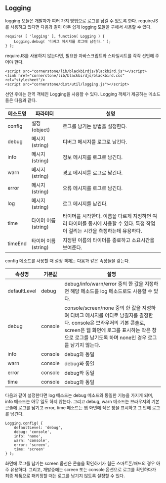 <!--
layout: 'post'
section: 'Cornerstone Framework'
title: 'Logging'
outline: 'logging 모듈은 개발자가 여러 가지 방법으로 로그를 남길 수 있도록 한다. requireJS를 사용하고 있다면 다음과 같이 아주 쉽게 logging 모듈을 구해서 사용할 수 있다. requireJS를 사용하지 않는다면, 필요한 자바스크립트와 스타일시트를 각각 선언해 주어야 한다...'
date: '2012-11-16'
tagstr: 'utility'
order: '[5, 1, 5]'
thumbnail: '5.1.05.logging.png'
-->

Logging
-------
logging 모듈은 개발자가 여러 가지 방법으로 로그를 남길 수 있도록 한다. requireJS를 사용하고 있다면 다음과 같이 아주 쉽게 logging 모듈을 구해서 사용할 수 있다.

```
require( [ 'logging' ], function( Logging ) {
	Logging.debug( '디버그 메시지를 로그에 남긴다.' );
} );
```

requireJS를 사용하지 않는다면, 필요한 자바스크립트와 스타일시트를 각각 선언해 주어야 한다.

```
<script src="cornerstone/lib/blackbirdjs/blackbird.js"></script>
<link href="cornerstone/lib/blackbirdjs/blackbird.css" rel="stylesheet"/>
<script src="cornerstone/dist/util/logging.js"></script>
```

선언 후에는 전역 객체인 Logging을 사용할 수 있다. Logging 객체가 제공하는 메소드들은 다음과 같다.

<table class="table table-bordered table-stripped">
<thead>
	<tr>
		<th class="fixed_table">메소드명</th>
		<th class="fixed_table">파라미터</th>
		<th >설명</th>
	</tr>
</thead>
<tbody>
	<tr>
		<td class="fixed_table">config</td>
		<td class="fixed_table">설정(object)</td>
		<td >로그를 남기는 방법을 설정한다.</td>
	</tr>
	<tr>
		<td class="fixed_table">debug</td>
		<td class="fixed_table">메시지(string)</td>
		<td >디버그 메시지를 로그로 남긴다.</td>
	</tr>
	<tr>
		<td class="fixed_table">info</td>
		<td class="fixed_table">메시지(string)</td>
		<td >정보 메시지를 로그로 남긴다.</td>
	</tr>
	<tr>
		<td class="fixed_table">warn</td>
		<td class="fixed_table">메시지(string)</td>
		<td >경고 메시지를 로그로 남긴다.</td>
	</tr>
	<tr>
		<td class="fixed_table">error</td>
		<td class="fixed_table">메시지(string)</td>
		<td >오류 메시지를 로그로 남긴다.</td>
	</tr>
	<tr>
		<td class="fixed_table">log</td>
		<td class="fixed_table">메시지(string)</td>
		<td >로그 메시지를 남긴다.</td>
	</tr>
	<tr>
		<td class="fixed_table">time</td>
		<td class="fixed_table">타이머 이름(string)</td>
		<td >타이머를 시작한다. 이름을 다르게 지정하면 여러 타이머를 동시에 사용할 수 있다. 특정 작업이 걸리는 시간을 측정하는데 유용하다.</td>
	</tr>
	<tr>
		<td class="fixed_table">timeEnd</td>
		<td class="fixed_table">타이머 이름(string)</td>
		<td >지정된 이름의 타이머를 종료하고 소요시간을 보여준다.</td>
	</tr>
</tbody>
</table>

config 메소드를 사용할 때 설정 객체는 다음과 같은 속성들을 갖는다.

<table class="table table-bordered table-stripped">
<thead>
	<tr>
		<th class="fixed_table">속성명</th>
		<th class="fixed_table">기본값</th>
		<th >설명</th>
	</tr>
</thead>
<tbody>
	<tr>
		<td class="fixed_table">defaultLevel</td>
		<td class="fixed_table">debug</td>
		<td >debug/info/warn/error 중의 한 값을 지정하면 해당 메소드를 log 메소드로도 사용할 수 있다.</td>
	</tr>
	<tr>
		<td class="fixed_table">debug</td>
		<td class="fixed_table">console</td>
		<td >console/screen/none 중의 한 값을 지정하며 디버그 메시지를 어디로 남길지를 결정한다. console은 브라우저의 기본 콘솔로, screen은 웹 화면에 로그를 표시하는 작은 창으로 로그를 남기도록 하며 none인 경우 로그를 남기지 않는다.</td>
	</tr>
	<tr>
		<td class="fixed_table">info</td>
		<td class="fixed_table">console</td>
		<td >debug와 동일</td>
	</tr>
	<tr>
		<td class="fixed_table">warn</td>
		<td class="fixed_table">console</td>
		<td >debug와 동일</td>
	</tr>
	<tr>
		<td class="fixed_table">error</td>
		<td class="fixed_table">console</td>
		<td >debug와 동일</td>
	</tr>
	<tr>
		<td class="fixed_table">time</td>
		<td class="fixed_table">console</td>
		<td >debug와 동일</td>
	</tr>
</tbody>
</table>

다음과 같이 설정한다면 log 메소드는 debug 메소드와 동일한 기능을 가지게 되며, info 메소드는 아무 일도 하지 않는다. 그리고 debug, warn 메소드는 브라우저의 기본 콘솔에 로그를 남기고 error, time 메소드는 웹 화면에 작은 창을 표시하고 그 안에 로그를 남긴다.

```
Logging.config( {
	defaultLevel: 'debug',
	debug: 'console',
	info: 'none',
	warn: 'console',
	error: 'screen',
	time: 'screen'
} );
```

화면에 로그를 남기는 screen 옵션은 콘솔을 확인하기가 힘든 스마트폰/패드의 경우 아주 유용하다. 그리고, 개발중에는 screen 또는 console 옵션으로 로그를 확인하다가 최종 제품으로 패키징할 때는 로그를 남기지 않도록 설정할 수 있다.
